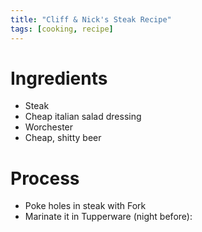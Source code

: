 ```yaml
---
title: "Cliff & Nick's Steak Recipe"
tags: [cooking, recipe]
---
```



# Ingredients
- Steak
- Cheap italian salad dressing
- Worchester
- Cheap, shitty beer

# Process
- Poke holes in steak with Fork
- Marinate it in Tupperware (night before):

